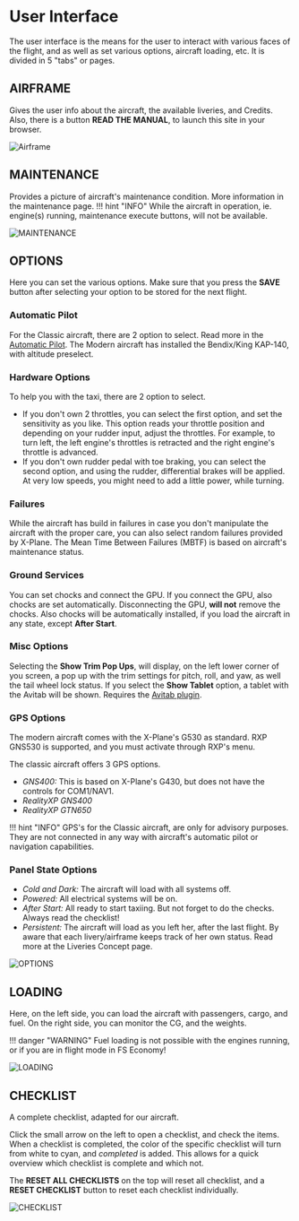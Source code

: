 # User Interface

The user interface is the means for the user to interact with various faces of the flight, and as well as set various options, aircraft loading, etc.
It is divided in 5 "tabs" or pages.

## AIRFRAME
Gives the user info about the aircraft, the available liveries, and Credits.
Also, there is a button **READ THE MANUAL**, to launch this site in your browser.

![Airframe](./all_acfs/gui_airframe.jpg)

## MAINTENANCE
Provides a picture of aircraft's maintenance condition. More information in the maintenance page.
!!! hint "INFO"
    While the aircraft in operation, ie. engine(s) running, maintenance execute buttons, will not be available.

![MAINTENANCE](./all_acfs/gui_maintenance.jpg)

## OPTIONS
Here you can set the various options. Make sure that you press the **SAVE** button after selecting your option to be stored for the next flight.

### Automatic Pilot
For the Classic aircraft, there are 2 option to select. Read more in the [Automatic Pilot](docs/classic/autopilot.md). 
The Modern aircraft has installed the Bendix/King KAP-140, with altitude preselect.

### Hardware Options
To help you with the taxi, there are 2 option to select.

   - If you don't own 2 throttles, you can select the first option, and set the sensitivity as you like. This option reads your throttle position and depending on your rudder input, adjust the throttles. For example, to turn left, the left engine's throttles is retracted and the right engine's throttle is advanced.
   - If you don't own rudder pedal with toe braking, you can select the second option, and using the rudder, differential brakes will be applied. At very low speeds, you might need to add a little power, while turning. 

### Failures
While the aircraft has build in failures in case you don't manipulate the aircraft with the proper care, you can also select random failures provided by X-Plane. The Mean Time Between Failures (MBTF) is based on aircraft's maintenance status. 

### Ground Services
You can set chocks and connect the GPU. If you connect the GPU, also chocks are set automatically. Disconnecting the GPU, **will not** remove the chocks. Also chocks will be automatically installed, if you load the aircraft in any state, except **After Start**.

### Misc Options
Selecting the **Show Trim Pop Ups**, will display, on the left lower corner of you screen, a pop up with the trim settings for pitch, roll, and yaw, as well the tail wheel lock status.
If you select the **Show Tablet** option, a tablet with the Avitab will be shown. Requires the [Avitab plugin](https://github.com/fpw/avitab/releases).

### GPS Options
The modern aircraft comes with the X-Plane's G530 as standard. RXP GNS530 is supported, and you must activate through RXP's menu.

The classic aircraft offers 3 GPS options.

  - *GNS400:* This is based on X-Plane's G430, but does not have the controls for COM1/NAV1.
  - *RealityXP GNS400*
  - *RealityXP GTN650*

!!! hint "INFO"
    GPS's for the Classic aircraft, are only for advisory purposes. They are not connected in any way with aircraft's automatic pilot or navigation capabilities.

### Panel State Options

  - *Cold and Dark:* The aircraft will load with all systems off.
  - *Powered:* All electrical systems will be on.
  - *After Start:* All ready to start taxiing. But not forget to do the checks. Always read the checklist!
  - *Persistent:* The aircraft will load as you left her, after the last flight. By aware that each livery/airframe keeps track of her own status. Read more at the Liveries Concept page.

![OPTIONS](./all_acfs/gui_options.jpg)

## LOADING
Here, on the left side, you can load the aircraft with passengers, cargo, and fuel.
On the right side, you can monitor the CG, and the weights.

!!! danger "WARNING"
    Fuel loading is not possible with the engines running, or if you are in flight mode in FS Economy!

![LOADING](./all_acfs/gui_loading.jpg)

## CHECKLIST
A complete checklist, adapted for our aircraft. 

Click the small arrow on the left to open a checklist, and check the items. When a checklist is completed, the color of the specific checklist will turn from white to cyan, and *completed* is added. This allows for a quick overview which checklist is complete and which not.

The **RESET ALL CHECKLISTS** on the top will reset all checklist, and a **RESET CHECKLIST** button to reset each checklist individually. 

![CHECKLIST](./all_acfs/gui_checklist.jpg)